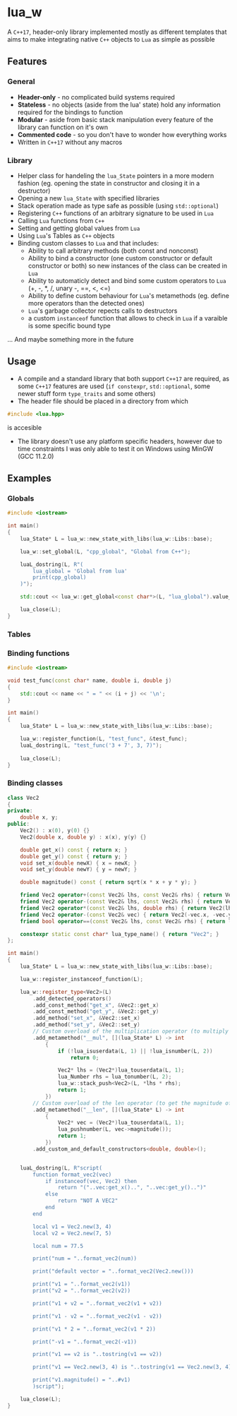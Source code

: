 # lua_w
A `C++17`, header-only library implemented mostly as different templates that aims to make integrating native `C++` objects to `Lua` as simple as possible

## Features
### General
- **Header-only** - no complicated build systems required
- **Stateless** - no objects (aside from the lua' state) hold any information required for the bindings to function
- **Modular** - aside from basic stack manipulation every feature of the library can function on it's own
- **Commented code** - so you don't have to wonder how everything works
- Written in `C++17` without any macros

### Library
- Helper class for handeling the `lua_State` pointers in a more modern fashion (eg. opening the state in constructor and closing it in a destructor)
- Opening a new `lua_State` with specified libraries
- Stack operation made as type safe as possible (using `std::optional`)
- Registering `C++` functions of an arbitrary signature to be used in `Lua`
- Calling `Lua` functions from `C++`
- Setting and getting global values from `Lua`
- Using `Lua`'s Tables as `C++` objects
- Binding custom classes to `Lua` and that includes:
	- Ability to call arbitrary methods (both const and nonconst)
	- Ability to bind a constructor (one custom constructor or default constructor or both) so new instances of the class can be created in `Lua`
	- Ability to automaticly detect and bind some custom operators to `Lua` (+, -, *, /, unary -, ==, <, <=)
	- Ability to define custom behaviour for `Lua`'s metamethods (eg. define more operators than the detected ones)
	- `Lua`'s garbage collector repects calls to destructors
	- a custom `instanceof` function that allows to check in `Lua` if a varaible is some specific bound type

... And maybe something more in the future

## Usage
- A compile and a standard library that both support `C++17` are required, as some `C++17` features are used (`if constexpr`, `std::optional`, some newer stuff form `type_traits` and some others)
- The header file should be placed in a directory from which 
```c++
#include <lua.hpp>
```
is accesible

- The library doesn't use any platform specific headers, however due to time constraints I was only able to test it on Windows using MinGW (GCC 11.2.0)

## Examples
### Globals
```c++
#include <iostream>

int main()
{
	lua_State* L = lua_w::new_state_with_libs(lua_w::Libs::base);

	lua_w::set_global(L, "cpp_global", "Global from C++");

	luaL_dostring(L, R"(
		lua_global = 'Global from lua'
		print(cpp_global)
	)");

	std::cout << lua_w::get_global<const char*>(L, "lua_global").value_or("NO GLOBAL FOUND") << '\n';

	lua_close(L);
}
```

### Tables

### Binding functions
```c++
#include <iostream>

void test_func(const char* name, double i, double j)
{
	std::cout << name << " = " << (i + j) << '\n';
}

int main()
{
	lua_State* L = lua_w::new_state_with_libs(lua_w::Libs::base);

	lua_w::register_function(L, "test_func", &test_func);
	luaL_dostring(L, "test_func('3 + 7', 3, 7)");
	
	lua_close(L);
}
```

### Binding classes
```c++
class Vec2
{
private:
	double x, y;
public:
	Vec2() : x(0), y(0) {}
	Vec2(double x, double y) : x(x), y(y) {}

	double get_x() const { return x; }
	double get_y() const { return y; }
	void set_x(double newX) { x = newX; }
	void set_y(double newY) { y = newY; }

	double magnitude() const { return sqrt(x * x + y * y); }

	friend Vec2 operator+(const Vec2& lhs, const Vec2& rhs) { return Vec2(lhs.x + rhs.x, lhs.y + rhs.y); }
	friend Vec2 operator-(const Vec2& lhs, const Vec2& rhs) { return Vec2(lhs.x - rhs.x, lhs.y - rhs.y); }
	friend Vec2 operator*(const Vec2& lhs, double rhs) { return Vec2(lhs.x * rhs, lhs.y * rhs); }
	friend Vec2 operator-(const Vec2& vec) { return Vec2(-vec.x, -vec.y); }
	friend bool operator==(const Vec2& lhs, const Vec2& rhs) { return lhs.x == rhs.x && lhs.y == rhs.y; }

	constexpr static const char* lua_type_name() { return "Vec2"; }
};

int main()
{
	lua_State* L = lua_w::new_state_with_libs(lua_w::Libs::base);

	lua_w::register_instanceof_function(L);

	lua_w::register_type<Vec2>(L)
		.add_detected_operators()
		.add_const_method("get_x", &Vec2::get_x)
		.add_const_method("get_y", &Vec2::get_y)
		.add_method("set_x", &Vec2::set_x)
		.add_method("set_y", &Vec2::set_y)
		// Custom overload of the multiplication operator (to multiply vectors by numbers)
		.add_metamethod("__mul", [](lua_State* L) -> int
			{
				if (!lua_isuserdata(L, 1) || !lua_isnumber(L, 2))
					return 0;

				Vec2* lhs = (Vec2*)lua_touserdata(L, 1);
				lua_Number rhs = lua_tonumber(L, 2);
				lua_w::stack_push<Vec2>(L, *lhs * rhs);
				return 1;
			})
		// Custom overload of the len operator (to get the magnitude of the vector)
		.add_metamethod("__len", [](lua_State* L) -> int
			{
				Vec2* vec = (Vec2*)lua_touserdata(L, 1);
				lua_pushnumber(L, vec->magnitude());
				return 1;
			})
		.add_custom_and_default_constructors<double, double>();


	luaL_dostring(L, R"script(
		function format_vec2(vec)
			if instanceof(vec, Vec2) then
				return "("..vec:get_x()..", "..vec:get_y()..")"
			else
				return "NOT A VEC2"
			end
		end

		local v1 = Vec2.new(3, 4)
		local v2 = Vec2.new(7, 5)

		local num = 77.5

		print("num = "..format_vec2(num))

		print("default vector = "..format_vec2(Vec2.new()))

		print("v1 = "..format_vec2(v1))
		print("v2 = "..format_vec2(v2))

		print("v1 + v2 = "..format_vec2(v1 + v2))

		print("v1 - v2 = "..format_vec2(v1 - v2))

		print("v1 * 2 = "..format_vec2(v1 * 2))

		print("-v1 = "..format_vec2(-v1))

		print("v1 == v2 is "..tostring(v1 == v2))

		print("v1 == Vec2.new(3, 4) is "..tostring(v1 == Vec2.new(3, 4)))

		print("v1.magnitude() = "..#v1)
		)script");

	lua_close(L);
}
```

